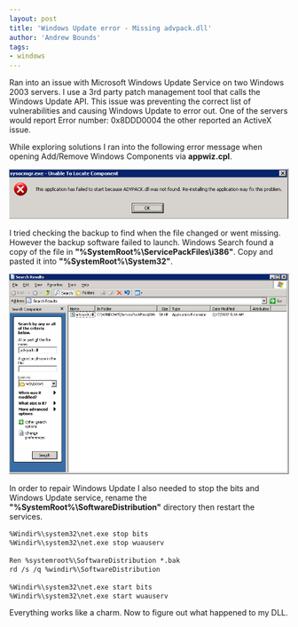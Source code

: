 ```yaml
---
layout: post
title: 'Windows Update error - Missing advpack.dll'
author: 'Andrew Bounds'
tags:
- windows
---
```


Ran into an issue with Microsoft Windows Update Service on two Windows 2003 servers. I use a 3rd party patch management tool that calls the Windows Update API. This issue was preventing the correct list of vulnerabilities and causing Windows Update to error out. One of the servers would report Error number: 0x8DDD0004 the other reported an ActiveX issue.

While exploring solutions I ran into the following error message when opening Add/Remove Windows Components via **appwiz.cpl**.

![sysocmgr-error](/assets/img/sysocmgr-error.png)

I tried checking the backup to find when the file changed or went missing. However the backup software failed to launch. Windows Search found a copy of the file in **"%SystemRoot%\ServicePackFiles\i386"**. Copy and pasted it into **"%SystemRoot%\System32"**.

![advpack-dll](/assets/img/advpack-dll-search.png)

In order to repair Windows Update I also needed to stop the bits and Windows Update service, rename the **"%SystemRoot%\SoftwareDistribution"** directory then restart the services.

```batch
%Windir%\system32\net.exe stop bits
%Windir%\system32\net.exe stop wuauserv

Ren %systemroot%\SoftwareDistribution *.bak
rd /s /q %windir%\SoftwareDistribution

%Windir%\system32\net.exe start bits
%Windir%\system32\net.exe start wuauserv
```

Everything works like a charm. Now to figure out what happened to my DLL.
